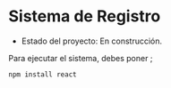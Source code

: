 <h1>Sistema de Registro</h1>

- Estado del proyecto: En construcción.

Para ejecutar el sistema, debes poner ;

```npm install react```
